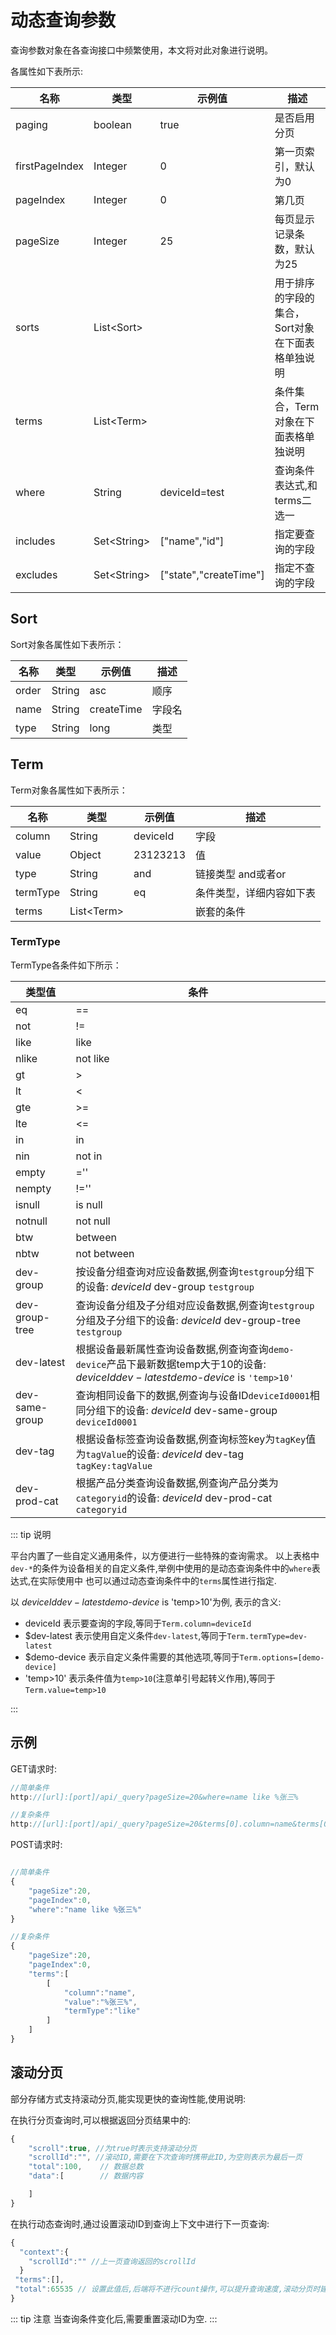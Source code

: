 # 动态查询参数
查询参数对象在各查询接口中频繁使用，本文将对此对象进行说明。

各属性如下表所示:

| 名称           | 类型                | 示例值                 | 描述                                             |
| -------------- | ------------------- | ---------------------- | ------------------------------------------------ |
| paging         | boolean             | true                   | 是否启用分页                                     |
| firstPageIndex | Integer             | 0                      | 第一页索引，默认为0                              |
| pageIndex      | Integer             | 0                      | 第几页                                           |
| pageSize       | Integer             | 25                     | 每页显示记录条数，默认为25                       |
| sorts          | List&#60;Sort&#62;  |                        | 用于排序的字段的集合，Sort对象在下面表格单独说明 |
| terms          | List&#60;Term&#62;  |                        | 条件集合，Term对象在下面表格单独说明             |
| where          | String              | deviceId=test          | 查询条件表达式,和terms二选一                     |
| includes       | Set&#60;String&#62; | ["name","id"]          | 指定要查询的字段                                 |
| excludes       | Set&#60;String&#62; | ["state","createTime"] | 指定不查询的字段                                 |

## Sort
Sort对象各属性如下表所示：

| 名称  | 类型   | 示例值     | 描述   |
| ----- | ------ | ---------- | ------ |
| order | String | asc        | 顺序   |
| name  | String | createTime | 字段名 |
| type  | String | long       | 类型   |

## Term
Term对象各属性如下表所示：

| 名称     | 类型               | 示例值   | 描述                     |
| -------- | ------------------ | -------- | ------------------------ |
| column   | String             | deviceId | 字段                     |
| value    | Object             | 23123213 | 值                       |
| type     | String             | and      | 链接类型 and或者or       |
| termType | String             | eq       | 条件类型，详细内容如下表 |
| terms    | List&#60;Term&#62; |          | 嵌套的条件               |

### TermType
TermType各条件如下所示：

| 类型值         | 条件                                                                                                                                 |
| -------------- | ------------------------------------------------------------------------------------------------------------------------------------ |
| eq             | ==                                                                                                                                   |
| not            | !=                                                                                                                                   |
| like           | like                                                                                                                                 |
| nlike          | not like                                                                                                                             |
| gt             | &#62;                                                                                                                                |
| lt             | &#60;                                                                                                                                |
| gte            | &#62;=                                                                                                                               |
| lte            | &#60;=                                                                                                                               |
| in             | in                                                                                                                                   |
| nin            | not in                                                                                                                               |
| empty          | =''                                                                                                                                  |
| nempty         | !=''                                                                                                                                 |
| isnull         | is null                                                                                                                              |
| notnull        | not null                                                                                                                             |
| btw            | between                                                                                                                              |
| nbtw           | not between                                                                                                                          |
| dev-group      | 按设备分组查询对应设备数据,例查询`testgroup`分组下的设备: *deviceId* dev-group `testgroup`                                           |
| dev-group-tree | 查询设备分组及子分组对应设备数据,例查询`testgroup`分组及子分组下的设备: *deviceId* dev-group-tree `testgroup`                        |
| dev-latest     | 根据设备最新属性查询设备数据,例查询查询`demo-device`产品下最新数据temp大于10的设备: *deviceId$dev-latest$demo-device* is `'temp>10'` |
| dev-same-group | 查询相同设备下的数据,例查询与设备ID`deviceId0001`相同分组下的设备: *deviceId* dev-same-group `deviceId0001`                          |
| dev-tag        | 根据设备标签查询设备数据,例查询标签key为`tagKey`值为`tagValue`的设备:  *deviceId*  dev-tag `tagKey:tagValue`                         |
| dev-prod-cat   | 根据产品分类查询设备数据,例查询产品分类为`categoryid`的设备: *deviceId* dev-prod-cat `categoryid`                                    |

::: tip 说明

平台内置了一些自定义通用条件，以方便进行一些特殊的查询需求。
以上表格中`dev-*`的条件为设备相关的自定义条件,举例中使用的是动态查询条件中的`where`表达式,在实际使用中
也可以通过动态查询条件中的`terms`属性进行指定.

以 *deviceId$dev-latest$demo-device* is 'temp>10'为例, 表示的含义:

* deviceId 表示要查询的字段,等同于`Term.column=deviceId`
* $dev-latest 表示使用自定义条件`dev-latest`,等同于`Term.termType=dev-latest`
* $demo-device 表示自定义条件需要的其他选项,等同于`Term.options=[demo-device]`
* 'temp>10' 表示条件值为`temp>10`(注意单引号起转义作用),等同于`Term.value=temp>10`
 
:::

## 示例

GET请求时:

```js
//简单条件
http://[url]:[port]/api/_query?pageSize=20&where=name like %张三%

//复杂条件
http://[url]:[port]/api/_query?pageSize=20&terms[0].column=name&terms[0].value=%张三%&terms[0].termType=like
```

POST请求时:

```js

//简单条件
{
    "pageSize":20,
    "pageIndex":0,
    "where":"name like %张三%"
}

//复杂条件
{
    "pageSize":20,
    "pageIndex":0,
    "terms":[
        [
            "column":"name",
            "value":"%张三%",
            "termType":"like"
        ]
    ]
}
```

## 滚动分页

部分存储方式支持滚动分页,能实现更快的查询性能,使用说明:

在执行分页查询时,可以根据返回分页结果中的:

```js
{
    "scroll":true, //为true时表示支持滚动分页
    "scrollId":"", //滚动ID,需要在下次查询时携带此ID,为空则表示为最后一页
    "total":100,    // 数据总数
    "data":[        // 数据内容

    ]
}
```

在执行动态查询时,通过设置滚动ID到查询上下文中进行下一页查询:

```js
{
  "context":{
    "scrollId":"" //上一页查询返回的scrollId
  }
 "terms":[],
 "total":65535 // 设置此值后,后端将不进行count操作,可以提升查询速度,滚动分页时建议设置为任意值.
}
```

::: tip 注意
当查询条件变化后,需要重置滚动ID为空.
:::